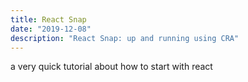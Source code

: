 ```yaml
---
title: React Snap
date: "2019-12-08"
description: "React Snap: up and running using CRA"
---
```


a very quick tutorial about how to start with react 
